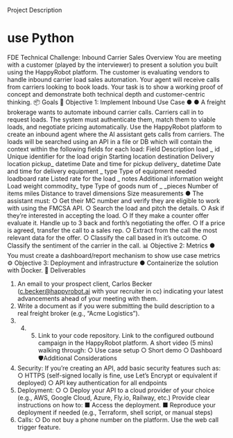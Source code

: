 Project Description
# use Python 

FDE Technical Challenge: Inbound Carrier Sales
Overview
You are meeting with a customer (played by the interviewer) to present a solution you built using
the HappyRobot platform. The customer is evaluating vendors to handle inbound carrier load
sales automation. Your agent will receive calls from carriers looking to book loads. Your task is
to show a working proof of concept and demonstrate both technical depth and customer-centric
thinking.
📦 Goals
🤖 Objective 1: Implement Inbound Use Case
●
●
A freight brokerage wants to automate inbound carrier calls. Carriers call in
to request loads. The system must authenticate them, match them to viable
loads, and negotiate pricing automatically.
Use the HappyRobot platform to create an inbound agent where the AI assistant gets
calls from carriers.
The loads will be searched using an API in a file or DB which will contain the context
within the following fields for each load:
Field Description
load
_
id Unique identifier for the load
origin Starting location
destination Delivery location
pickup_
datetime Date and time for pickup
delivery_
datetime Date and time for delivery
equipment
_
type Type of equipment needed
loadboard
rate Listed rate for the load
_
notes Additional information
weight Load weight
commodity_
type Type of goods
num
of
_
_pieces Number of items
miles Distance to travel
dimensions Size measurements
●
The assistant must:
○
Get their MC number and verify they are eligible to work with using the FMCSA
API.
○
Search the load and pitch the details.
○
Ask if they’re interested in accepting the load.
○
If they make a counter offer evaluate it. Handle up to 3 back and forth’s
negotiating the offer.
○
If a price is agreed, transfer the call to a sales rep.
○
Extract from the call the most relevant data for the offer.
○
Classify the call based in it’s outcome.
○
Classify the sentiment of the carrier in the call.
📊 Objective 2: Metrics
●
You must create a dashboard/report mechanism to show use case metrics
⚙ Objective 3: Deployment and infrastructure
●
Containerize the solution with Docker.
🧪 Deliverables
1. An email to your prospect client, Carlos Becker (c.becker@happyrobot.ai with your
recruiter in cc) indicating your latest advancements ahead of your meeting with them.
2. Write a document as if you were submitting the build description to a real freight broker
(e.g.,
“Acme Logistics”).
3. 4. 5. Link to your code repository.
Link to the configured outbound campaign in the HappyRobot platform.
A short video (5 mins) walking through:
○
Use case setup
○
Short demo
○
Dashboard
🛡Additional Considerations
1. Security:
If you’re creating an API, add basic security features such as:
○
HTTPS (self-signed locally is fine, use Let’s Encrypt or equivalent if deployed)
○
API key authentication for all endpoints
2. Deployment:
○
○
Deploy your API to a cloud provider of your choice (e.g., AWS, Google Cloud,
Azure, Fly.io, Railway, etc.)
Provide clear instructions on how to:
■ Access the deployment.
■ Reproduce your deployment if needed (e.g., Terraform, shell script, or
manual steps)
3. Calls:
○
Do not buy a phone number on the platform. Use the web call trigger feature.